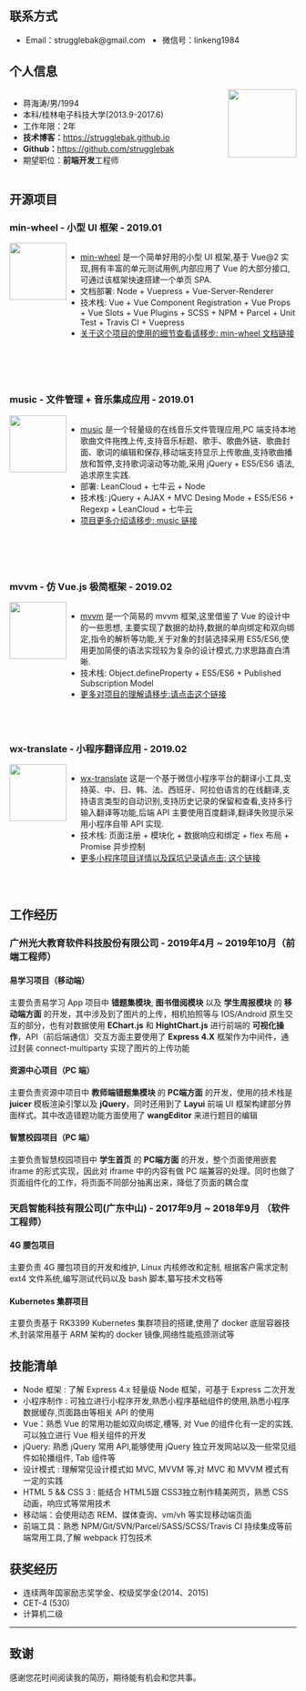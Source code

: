 
## 联系方式

<ul style="overflow: hidden;">
<li style="float: left; margin-left: 5px; margin-right: 25px;">Email：strugglebak@gmail.com</li>
<li style="float: left; margin-left: 5px; margin-right: 25px;">微信号：linkeng1984</li>
</ul>



## 个人信息
<div style="overflow: hidden;">
<div style="float: right">
<img src="https://i.loli.net/2019/10/29/rIMSc5khJTwtWLn.jpg" width=120>
</div>
<div style="float: left;">
<ul>
<li>蒋海涛/男/1994</li>
<li>本科/桂林电子科技大学(2013.9-2017.6)</li>
<li>工作年限：2年</li>
<li><strong>技术博客：</strong><u><a href="https://strugglebak.github.io">https://strugglebak.github.io</a></u></li>
<li><strong>Github：</strong><u><a href="https://github.com/strugglebak">https://github.com/strugglebak</a></u></li>
<li>期望职位：<strong>前端开发</strong>工程师</li>
</ul>
</div>
</div>



## 开源项目

### min-wheel - 小型 UI 框架 - 2019.01

<div style="overflow: hidden;margin-bottom: 80px;">
<div style="float: left; padding: 0px 0;">
<a href="http://strugglebak.github.io/min-wheel/" style="display: inline-block;">
<img src="https://i.loli.net/2019/02/28/5c776eec17980.png" width="100">
</a>
</div>
<div style="float: right; width: 80%;">
<ul>
<li><u><a href="https://github.com/strugglebak/min-wheel">min-wheel</a></u> 是一个简单好用的小型 UI 框架,基于 Vue@2 实现,拥有丰富的单元测试用例,内部应用了 Vue 的大部分接口,可通过该框架快速搭建一个单页 SPA.</li>
<li>文档部署: Node + Vuepress + Vue-Server-Renderer</li>
<li>技术栈: Vue + Vue Component Registration + Vue Props + Vue Slots + Vue Plugins + SCSS + NPM + Parcel + Unit Test + Travis CI + Vuepress</li>
<li><u>关于这个项目的使用的细节查看请移步: <a href="http://strugglebak.github.io/min-wheel/">min-wheel 文档链接</a></u></li>
</ul>
</div>
</div>



### music - 文件管理 + 音乐集成应用 - 2019.01

<div style="overflow: hidden; margin-bottom: 80px;">
<div style="float: left; padding: 0px 0;">
<a href="http://strugglebak.github.io/musci/src/admin" style="display: inline-block;">
<img src="https://i.loli.net/2019/02/28/5c7777fbb65ff.jpg" width="100">
</a>
</div>
<div style="float: right; width: 80%;">
<ul>
<li><u><a href="https://github.com/strugglebak/music">music</a></u> 是一个轻量级的在线音乐文件管理应用,PC 端支持本地歌曲文件拖拽上传,支持音乐标题、歌手、歌曲外链、歌曲封面、歌词的编辑和保存,移动端支持显示上传歌曲,支持歌曲播放和暂停,支持歌词滚动等功能,采用 jQuery + ES5/ES6 语法,追求原生实践.</li>
<li>部署: LeanCloud + 七牛云 + Node</li>
<li>技术栈: jQuery + AJAX + MVC Desing Mode + ES5/ES6 + Regexp + LeanCloud + 七牛云</li>
<li><u>项目更多介绍请移步: <a href="https://github.com/strugglebak/music/blob/master/README.md">music 链接</a></u></li>
</ul>
</div>
</div>



### mvvm - 仿 Vue.js 极简框架 - 2019.02

<div style="overflow: hidden;margin-bottom: 60px;">
<div style="float: left; padding: 0px 0;">
<a href="https://strugglebak.github.io/mvvm/index" style="display: inline-block;">
<img src="https://i.loli.net/2019/02/28/5c777df458d7f.png" width="100">
</a>
</div>
<div style="float: right; width: 80%;">
<ul>
<li><u><a href="https://github.com/strugglebak/mvvm">mvvm</a></u> 是一个简易的 mvvm 框架,这里借鉴了 Vue 的设计中的一些思想, 主要实现了数据的劫持,数据的单向绑定和双向绑定,指令的解析等功能,关于对象的封装选择采用 ES5/ES6,使用更加简便的语法实现较为复杂的设计模式,力求思路直白清晰.</li>
<li>技术栈: Object.defineProperty + ES5/ES6 + Published Subscription Model</li>
<li><u>更多对项目的理解请移步:<a href="https://github.com/strugglebak/mvvm/blob/master/README.md">请点击这个链接</a></u></li>
</ul>
</div>
</div>



### wx-translate - 小程序翻译应用 - 2019.02
<div style="overflow: hidden;margin-bottom: 60px;">
<div style="float: left; padding: 0px 0;">
<img src="https://i.loli.net/2019/02/27/5c7656307e497.jpeg" width="100">
</div>
<div style="float: right; width: 80%">
<ul>
<li><u><a href="https://github.com/strugglebak/wx-translate">wx-translate</a></u> 这是一个基于微信小程序平台的翻译小工具,支持英、中、日、韩、法、西班牙、阿拉伯语言的在线翻译,支持语言类型的自动识别,支持历史记录的保留和查看,支持多行输入翻译等功能,后端 API 主要使用百度翻译,翻译失败提示采用小程序自带 API 实现.</li>
<li>技术栈: 页面注册 + 模块化 + 数据响应和绑定 + flex 布局 + Promise 异步控制</li>
<li><u>更多小程序项目详情以及踩坑记录请点击: <a href="https://github.com/strugglebak/wx-translate/blob/master/README.md">这个链接</a></u></li>
</ul>
</div>
</div>



## 工作经历

### 广州光大教育软件科技股份有限公司 - 2019年4月 ~ 2019年10月（前端工程师）
#### 易学习项目（移动端）
主要负责易学习 App 项目中 **错题集模块**, **图书借阅模块** 以及 **学生周报模块** 的 **移动端方面** 的开发，其中涉及到了图片的上传，相机拍照等与 IOS/Android 原生交互的部分，也有对数据使用 **EChart.js** 和 **HightChart.js** 进行前端的 **可视化操作**，API（前后端通信）交互方面主要使用了 **Express 4.X** 框架作为中间件，通过封装 connect-multiparty 实现了图片的上传功能

#### 资源中心项目（PC 端）
主要负责资源中项目中 **教师端错题集模块** 的 **PC端方面** 的开发，使用的技术栈是 **juicer** 模板渲染引擎以及 **jQuery**，同时还用到了 **Layui** 前端 UI 框架构建部分界面样式。其中改造错题功能方面使用了 **wangEditor** 来进行题目的编辑

#### 智慧校园项目（PC 端）
主要负责智慧校园项目中 **学生首页** 的 **PC端方面** 的开发，整个页面使用嵌套 iframe 的形式实现，因此对 iframe 中的内容有做 PC 端兼容的处理。同时也做了页面组件化的工作，将页面不同部分抽离出来，降低了页面的耦合度

### 天启智能科技有限公司(广东中山) - 2017年9月 ~ 2018年9月 （软件工程师）

#### 4G 腰包项目
主要负责 4G 腰包项目的开发和维护, Linux 内核修改和定制, 根据客户需求定制 ext4 文件系统,编写测试代码以及 bash 脚本,纂写技术文档等

#### Kubernetes 集群项目
主要负责基于 RK3399 Kubernetes 集群项目的搭建,使用了 docker 底层容器技术,封装常用基于 ARM 架构的 docker 镜像,网络性能瓶颈测试等

## 技能清单
- Node 框架 : 了解 Express 4.x 轻量级 Node 框架，可基于 Express 二次开发
- 小程序制作 : 可独立进行小程序开发,熟悉小程序基础组件的使用,熟悉小程序数据缓存,页面路由等相关 API 的使用
- Vue：熟悉 Vue 的常用功能如双向绑定,槽等, 对 Vue 的组件化有一定的实践,可以独立进行 Vue 相关组件的开发
- jQuery: 熟悉 jQuery 常用 API,能够使用 jQuery 独立开发网站以及一些常见组件如轮播组件, Tab 组件等
- 设计模式 : 理解常见设计模式如 MVC, MVVM 等,对 MVC 和 MVVM 模式有一定的实践
- HTML 5 && CSS 3 : 能结合 HTML5跟 CSS3独立制作精美网页，熟悉 CSS 动画，响应式等常用技术
- 移动端：会使用动态 REM、媒体查询、vm/vh 等实现移动端页面
- 前端工具：熟悉 NPM/Git/SVN/Parcel/SASS/SCSS/Travis CI 持续集成等前端常用工具,了解 webpack 打包技术

## 获奖经历

- 连续两年国家励志奖学金、校级奖学金(2014、2015)
- CET-4 (530)
- 计算机二级

---
## 致谢
感谢您花时间阅读我的简历，期待能有机会和您共事。

